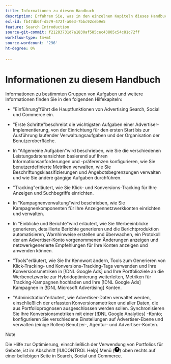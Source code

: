 ```yaml
---
title: Informationen zu diesem Handbuch
description: Erfahren Sie, was in den einzelnen Kapiteln dieses Handbuchs behandelt wird.
exl-id: fb47db6f-d579-472f-a0e3-7bbc92ceb9e5
feature: Search Introduction
source-git-commit: f21283731d7a1830af585cec43805c54c81c72ff
workflow-type: tm+mt
source-wordcount: '296'
ht-degree: 0%

---
```


# Informationen zu diesem Handbuch

Informationen zu bestimmten Gruppen von Aufgaben und weitere Informationen finden Sie in den folgenden Hilfekapiteln:

* &quot;Einführung&quot;führt die Hauptfunktionen von Advertising Search, Social und Commerce ein.

* &quot;Erste Schritte&quot;beschreibt die wichtigsten Aufgaben einer Advertiser-Implementierung, von der Einrichtung für den ersten Start bis zur Ausführung laufender Verwaltungsaufgaben und der Organisation der Benutzeroberfläche.

* In &quot;Allgemeine Aufgaben&quot;wird beschrieben, wie Sie die verschiedenen Leistungsdatenansichten basierend auf Ihren Informationsanforderungen und -präferenzen konfigurieren, wie Sie benutzerdefinierte Metriken verwalten, wie Sie Beschriftungsklassifizierungen und Angebotsbegrenzungen verwalten und wie Sie andere gängige Aufgaben durchführen.

* &quot;Tracking&quot;erläutert, wie Sie Klick- und Konversions-Tracking für Ihre Anzeigen und Suchbegriffe einrichten.

* In &quot;Kampagnenverwaltung&quot;wird beschrieben, wie Sie Kampagnenkomponenten für Ihre Anzeigennetzwerkkonten einrichten und verwalten.

* In &quot;Einblicke und Berichte&quot;wird erläutert, wie Sie Werbeeinblicke generieren, detaillierte Berichte generieren und die Berichtproduktion automatisieren, Warnhinweise erstellen und überwachen, ein Protokoll der am Advertiser-Konto vorgenommenen Änderungen anzeigen und netzwerkgenerierte Empfehlungen für Ihre Konten anzeigen und anwenden können.

* &quot;Tools&quot;erläutert, wie Sie Ihr Kennwort ändern, Tools zum Generieren von Klick-Tracking- und Konversions-Tracking-Tags verwenden und Ihre Konversionsmetriken in [!DNL Google Ads] und Ihre Portfolioziele an die Werbenetzwerke zur Hybridoptimierung weiterleiten, Metriken für Tracking-Kampagnen hochladen und Ihre [!DNL Google Ads] Kampagnen in [!DNL Microsoft Advertising] Konten.

* &quot;Administration&quot;erläutert, wie Advertiser-Daten verwaltet werden, einschließlich der erfassten Konversionsmetriken und aller Daten, die aus Portfolioprognosen ausgeschlossen werden sollen. Synchronisieren Sie Ihre Konversionsmetriken mit einer [!DNL Google Analytics] -Konto; konfigurieren Sie verschiedene Einstellungen auf Advertiser-Ebene und verwalten (einige Rollen) Benutzer-, Agentur- und Advertiser-Konten.

>[!NOTE]
>
>Die Hilfe zur Optimierung, einschließlich der Verwendung von Portfolios für Gebote, ist im Abschnitt [!UICONTROL Help] Menü (![Hilfe-Menü](/help/search-social-commerce/assets/help-main-menu.png "Hilfe-Menü")) oben rechts auf einer beliebigen Seite in Search, Social und Commerce.
